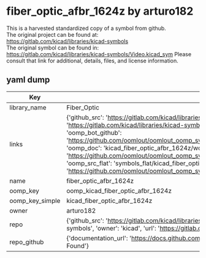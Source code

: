 # fiber_optic_afbr_1624z by arturo182  
This is a harvested standardized copy of a symbol from github.  
The original project can be found at:  
https://gitlab.com/kicad/libraries/kicad-symbols  
The original symbol can be found in:
https://gitlab.com/kicad/libraries/kicad-symbols/Video.kicad_sym
Please consult that link for additional, details, files, and license information.  
## yaml dump  
| Key | Value |  
| --- | --- |  
| library_name | Fiber_Optic |  
| links | {'github_src': 'https://gitlab.com/kicad/libraries/kicad-symbols/Video.kicad_sym', 'github_src_repo': 'https://gitlab.com/kicad/libraries/kicad-symbols', 'oomp_bot': 'kicad_fiber_optic_afbr_1624z/working', 'oomp_bot_github': 'https://github.com/oomlout/oomlout_oomp_symbol_bot/tree/main/kicad_fiber_optic_afbr_1624z/working', 'oomp_doc': 'kicad_fiber_optic_afbr_1624z/working', 'oomp_doc_github': 'https://github.com/oomlout/oomlout_oomp_symbol_doc/tree/main/kicad_fiber_optic_afbr_1624z/working', 'oomp_src_flat': 'symbols_flat/kicad_fiber_optic_afbr_1624z/working', 'oomp_src_flat_github': 'https://github.com/oomlout/oomlout_oomp_symbol_src/tree/main/kicad_fiber_optic_afbr_1624z/working'} |  
| name | fiber_optic_afbr_1624z |  
| oomp_key | oomp_kicad_fiber_optic_afbr_1624z |  
| oomp_key_simple | kicad_fiber_optic_afbr_1624z |  
| owner | arturo182 |  
| repo | {'github_src': 'https://gitlab.com/kicad/libraries/kicad-symbols/Video.kicad_sym', 'name': 'libraries/kicad-symbols', 'owner': 'kicad', 'url': 'https://gitlab.com/kicad/libraries/kicad-symbols'} |  
| repo_github | {'documentation_url': 'https://docs.github.com/rest/repos/repos#get-a-repository', 'message': 'Not Found'} |  

